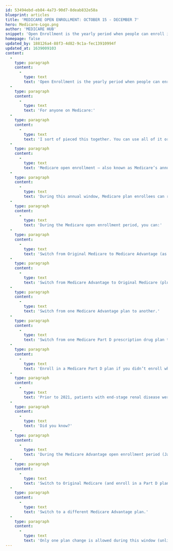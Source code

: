 ```yaml
---
id: 53494ebd-eb84-4a73-90d7-8deab832e58a
blueprint: articles
title: 'MEDICARE OPEN ENROLLMENT: OCTOBER 15 - DECEMBER 7'
hero: Medicare-Logo.png
author: 'MEDICARE HUB'
snippet: 'Open Enrollment is the yearly period when people can enroll in a health insurance plan. Open Enrollment runs from November 1, 2021 to January 15, 2022. For coverage beginning January 1, 2022 you must enroll by December 31, 2021.'
homepage: false
updated_by: 188126a4-88f3-4d82-9c1a-fec13910994f
updated_at: 1639009103
content:
  -
    type: paragraph
    content:
      -
        type: text
        text: 'Open Enrollment is the yearly period when people can enroll in a health insurance plan. Open Enrollment runs from November 1, 2021 to January 15, 2022. For coverage beginning January 1, 2022 you must enroll by December 31, 2021. '
  -
    type: paragraph
    content:
      -
        type: text
        text: 'For anyone on Medicare:'
  -
    type: paragraph
    content:
      -
        type: text
        text: 'I sort of pieced this together. You can use all of it or some of it.'
  -
    type: paragraph
    content:
      -
        type: text
        text: 'Medicare open enrollment – also known as Medicare’s annual election period – runs from October 15 through December 7 each year.'
  -
    type: paragraph
    content:
      -
        type: text
        text: 'During this annual window, Medicare plan enrollees can reevaluate their coverage – whether it’s Original Medicare with supplemental drug coverage, or Medicare Advantage – and make changes or purchase new policies if they want to do so.'
  -
    type: paragraph
    content:
      -
        type: text
        text: 'During the Medicare open enrollment period, you can:'
  -
    type: paragraph
    content:
      -
        type: text
        text: 'Switch from Original Medicare to Medicare Advantage (as long as you’re enrolled in both Medicare Part A and Part B, and you live in the Medicare Advantage plan’s service area).'
  -
    type: paragraph
    content:
      -
        type: text
        text: 'Switch from Medicare Advantage to Original Medicare (plus a Medicare Part D plan, and possibly a Medigap plan).'
  -
    type: paragraph
    content:
      -
        type: text
        text: 'Switch from one Medicare Advantage plan to another.'
  -
    type: paragraph
    content:
      -
        type: text
        text: 'Switch from one Medicare Part D prescription drug plan to another.'
  -
    type: paragraph
    content:
      -
        type: text
        text: 'Enroll in a Medicare Part D plan if you didn’t enroll when you were first eligible for Medicare. If you haven’t maintained other creditable coverage, a late-enrollment penalty may apply.'
  -
    type: paragraph
    content:
      -
        type: text
        text: 'Prior to 2021, patients with end-stage renal disease were unable to enroll in Medicare Advantage plans unless there was a Medicare Special Needs plan available in their area for ESRD patients. But that changed as of 2021, under the terms of the 21st Century Cures Act. People with ESRD gained the option to enroll in Medicare Advantage as of 2021, and CMS expected more than 40,000 to do so. This can be particularly advantageous for beneficiaries with ESRD who are under age 65 and living in states that don’t guarantee access to Medigap plans for people under the age of 65.'
  -
    type: paragraph
    content:
      -
        type: text
        text: 'Did you know?'
  -
    type: paragraph
    content:
      -
        type: text
        text: 'During the Medicare Advantage open enrollment period (January 1 – March 31), Americans who are already enrolled in Medicare Advantage can:'
  -
    type: paragraph
    content:
      -
        type: text
        text: 'Switch to Original Medicare (and enroll in a Part D plan; access to Medigap might require medical underwriting, depending on the circumstances.)'
  -
    type: paragraph
    content:
      -
        type: text
        text: 'Switch to a different Medicare Advantage plan.'
  -
    type: paragraph
    content:
      -
        type: text
        text: 'Only one plan change is allowed during this window (unlike the fall enrollment period, when a person can change their mind multiple times, with the last plan selection taking effect on January 1).'
---
```

